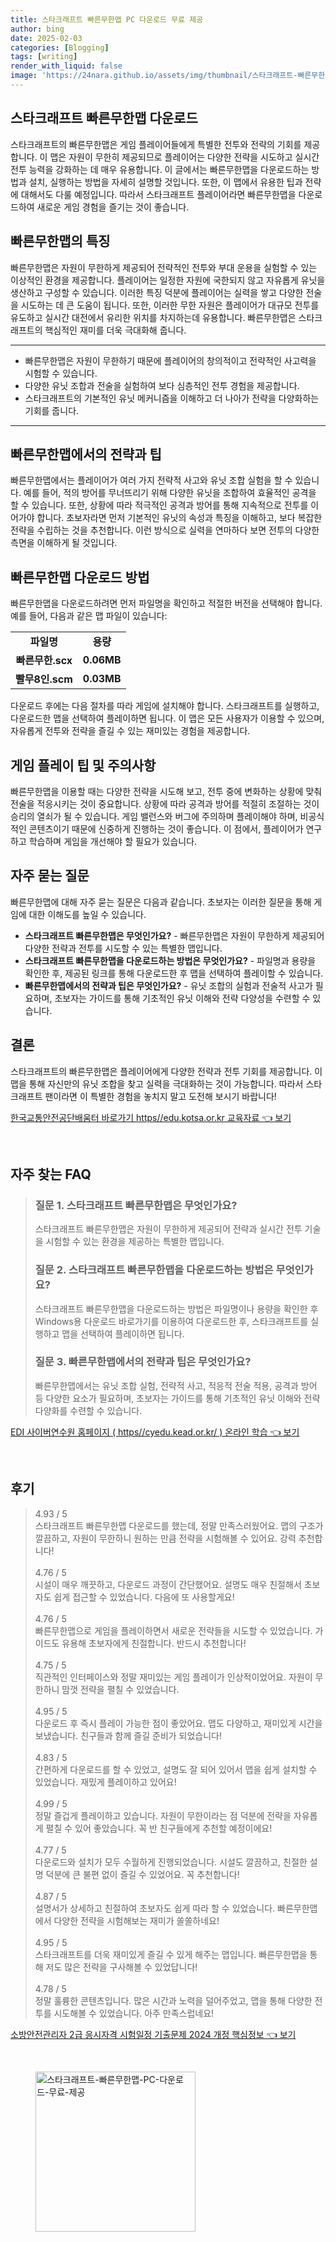 ```yaml
---
title: 스타크래프트 빠른무한맵 PC 다운로드 무료 제공
author: bing
date: 2025-02-03
categories: [Blogging]
tags: [writing]
render_with_liquid: false
image: 'https://24nara.github.io/assets/img/thumbnail/스타크래프트-빠른무한맵-PC-다운로드-무료-제공.webp'
---
```



<h2 id='빠른무한맵_다운로드'>스타크래프트 빠른무한맵 다운로드</h2>

<p>스타크래프트의 빠른무한맵은 게임 플레이어들에게 특별한 전투와 전략의 기회를 제공합니다. 이 맵은 자원이 무한히 제공되므로 플레이어는 다양한 전략을 시도하고 실시간 전투 능력을 강화하는 데 매우 유용합니다. 이 글에서는 빠른무한맵을 다운로드하는 방법과 설치, 실행하는 방법을 자세히 설명할 것입니다. 또한, 이 맵에서 유용한 팁과 전략에 대해서도 다룰 예정입니다. 따라서 스타크래프트 플레이어라면 빠른무한맵을 다운로드하여 새로운 게임 경험을 즐기는 것이 좋습니다.</p>

<h2 id='빠른무한맵의_특징'>빠른무한맵의 특징</h2>

<p>빠른무한맵은 자원이 무한하게 제공되어 전략적인 전투와 부대 운용을 실험할 수 있는 이상적인 환경을 제공합니다. 플레이어는 일정한 자원에 국한되지 않고 자유롭게 유닛을 생산하고 구성할 수 있습니다. 이러한 특징 덕분에 플레이어는 실력을 쌓고 다양한 전술을 시도하는 데 큰 도움이 됩니다. 또한, 이러한 무한 자원은 플레이어가 대규모 전투를 유도하고 실시간 대전에서 유리한 위치를 차지하는데 유용합니다. 빠른무한맵은 스타크래프트의 핵심적인 재미를 더욱 극대화해 줍니다.</p>

<hr />

<ul>
    <li>빠른무한맵은 자원이 무한하기 때문에 플레이어의 창의적이고 전략적인 사고력을 시험할 수 있습니다.</li>
    <li>다양한 유닛 조합과 전술을 실험하여 보다 심층적인 전투 경험을 제공합니다.</li>
    <li>스타크래프트의 기본적인 유닛 메커니즘을 이해하고 더 나아가 전략을 다양화하는 기회를 줍니다.</li>
</ul>

<hr />

<h2 id='빠른무한맵_전략과_팁'>빠른무한맵에서의 전략과 팁</h2>

<p>빠른무한맵에서는 플레이어가 여러 가지 전략적 사고와 유닛 조합 실험을 할 수 있습니다. 예를 들어, 적의 방어를 무너뜨리기 위해 다양한 유닛을 조합하여 효율적인 공격을 할 수 있습니다. 또한, 상황에 따라 적극적인 공격과 방어를 통해 지속적으로 전투를 이어가야 합니다. 초보자라면 먼저 기본적인 유닛의 속성과 특징을 이해하고, 보다 복잡한 전략을 수립하는 것을 추천합니다. 이런 방식으로 실력을 연마하다 보면 전투의 다양한 측면을 이해하게 될 것입니다.</p>

<h2 id='빠른무한맵_다운로드_방법'>빠른무한맵 다운로드 방법</h2>

<p>빠른무한맵을 다운로드하려면 먼저 파일명을 확인하고 적절한 버전을 선택해야 합니다. 예를 들어, 다음과 같은 맵 파일이 있습니다:</p>

<table>
    <tr>
        <td style="text-align: center; height: 17px;"><b>파일명</b></td>
        <td style="text-align: center; height: 17px;"><b>용량</b></td>
    </tr>
    <tr>
        <td style="text-align: center; height: 17px;"><b>빠른무한.scx</b></td>
        <td style="text-align: center; height: 17px;"><b>0.06MB</b></td>
    </tr>
    <tr>
        <td style="text-align: center; height: 17px;"><b>빨무8인.scm</b></td>
        <td style="text-align: center; height: 17px;"><b>0.03MB</b></td>
    </tr>
</table>

<p>다운로드 후에는 다음 절차를 따라 게임에 설치해야 합니다. 스타크래프트를 실행하고, 다운로드한 맵을 선택하여 플레이하면 됩니다. 이 맵은 모든 사용자가 이용할 수 있으며, 자유롭게 전투와 전략을 즐길 수 있는 재미있는 경험을 제공합니다.</p>

<h2 id='게임_플레이_팁과_주의사항'>게임 플레이 팁 및 주의사항</h2>

<p>빠른무한맵을 이용할 때는 다양한 전략을 시도해 보고, 전투 중에 변화하는 상황에 맞춰 전술을 적응시키는 것이 중요합니다. 상황에 따라 공격과 방어를 적절히 조절하는 것이 승리의 열쇠가 될 수 있습니다. 게임 밸런스와 버그에 주의하며 플레이해야 하며, 비공식적인 콘텐츠이기 때문에 신중하게 진행하는 것이 좋습니다. 이 점에서, 플레이어가 연구하고 학습하며 게임을 개선해야 할 필요가 있습니다.</p>

<h2 id='자주_묻는_질문'>자주 묻는 질문</h2>

<p>빠른무한맵에 대해 자주 묻는 질문은 다음과 같습니다. 초보자는 이러한 질문을 통해 게임에 대한 이해도를 높일 수 있습니다.</p>

<ul>
    <li><b>스타크래프트 빠른무한맵은 무엇인가요?</b> - 빠른무한맵은 자원이 무한하게 제공되어 다양한 전략과 전투를 시도할 수 있는 특별한 맵입니다.</li>
    <li><b>스타크래프트 빠른무한맵을 다운로드하는 방법은 무엇인가요?</b> - 파일명과 용량을 확인한 후, 제공된 링크를 통해 다운로드한 후 맵을 선택하여 플레이할 수 있습니다.</li>
    <li><b>빠른무한맵에서의 전략과 팁은 무엇인가요?</b> - 유닛 조합의 실험과 전술적 사고가 필요하며, 초보자는 가이드를 통해 기초적인 유닛 이해와 전략 다양성을 수련할 수 있습니다.</li>
</ul>

<h2 id='결론'>결론</h2>

<p>스타크래프트의 빠른무한맵은 플레이어에게 다양한 전략과 전투 기회를 제공합니다. 이 맵을 통해 자신만의 유닛 조합을 찾고 실력을 극대화하는 것이 가능합니다. 따라서 스타크래프트 팬이라면 이 특별한 경험을 놓치지 말고 도전해 보시기 바랍니다!</p>


<p><a class="click-button" title="한국교통안전공단배움터 바로가기 https//edu.kotsa.or.kr 교육자료" href="https://24nara.github.io/posts/%ED%95%9C%EA%B5%AD%EA%B5%90%ED%86%B5%EC%95%88%EC%A0%84%EA%B3%B5%EB%8B%A8%EB%B0%B0%EC%9B%80%ED%84%B0-%EB%B0%94%EB%A1%9C%EA%B0%80%EA%B8%B0-httpsedu.kotsa.or.kr-%EA%B5%90%EC%9C%A1%EC%9E%90%EB%A3%8C/" rel="dofollow">한국교통안전공단배움터 바로가기 https//edu.kotsa.or.kr 교육자료 👈 보기</a></p><br>
<h2 id='자주_찾는_FAQ'>자주 찾는 FAQ</h2>
<div itemscope="" itemtype="https://schema.org/FAQPage"> 
<blockquote> 
<div itemscope="" itemprop="mainEntity" itemtype="https://schema.org/Question"> 
<h3 itemprop="name">질문 1. 스타크래프트 빠른무한맵은 무엇인가요?</h3> 
<div itemscope="" itemprop="acceptedAnswer" itemtype="https://schema.org/Answer"> 
<span itemprop="text"> 
<p>스타크래프트 빠른무한맵은 자원이 무한하게 제공되어 전략과 실시간 전투 기술을 시험할 수 있는 환경을 제공하는 특별한 맵입니다.</p> 
</span> 
</div> 
</div> 
<div itemscope="" itemprop="mainEntity" itemtype="https://schema.org/Question"> 
<h3 itemprop="name">질문 2. 스타크래프트 빠른무한맵을 다운로드하는 방법은 무엇인가요?</h3> 
<div itemscope="" itemprop="acceptedAnswer" itemtype="https://schema.org/Answer"> 
<span itemprop="text"> 
<p>스타크래프트 빠른무한맵을 다운로드하는 방법은 파일명이나 용량을 확인한 후 Windows용 다운로드 바로가기를 이용하여 다운로드한 후, 스타크래프트를 실행하고 맵을 선택하여 플레이하면 됩니다.</p> 
</span> 
</div> 
</div> 
<div itemscope="" itemprop="mainEntity" itemtype="https://schema.org/Question"> 
<h3 itemprop="name">질문 3. 빠른무한맵에서의 전략과 팁은 무엇인가요?</h3> 
<div itemscope="" itemprop="acceptedAnswer" itemtype="https://schema.org/Answer"> 
<span itemprop="text"> 
<p>빠른무한맵에서는 유닛 조합 실험, 전략적 사고, 적응적 전술 적용, 공격과 방어 등 다양한 요소가 필요하며, 초보자는 가이드를 통해 기초적인 유닛 이해와 전략 다양화를 수련할 수 있습니다.</p> 
</span> 
</div> 
</div> 
</blockquote> 
</div>
<p><a class="click-button" title="EDI 사이버연수원 홈페이지 ( https//cyedu.kead.or.kr/ ) 온라인 학습" href="https://24nara.github.io/posts/EDI-%EC%82%AC%EC%9D%B4%EB%B2%84%EC%97%B0%EC%88%98%EC%9B%90-%ED%99%88%ED%8E%98%EC%9D%B4%EC%A7%80-(-httpscyedu.kead.or.kr-)-%EC%98%A8%EB%9D%BC%EC%9D%B8-%ED%95%99%EC%8A%B5/" rel="dofollow">EDI 사이버연수원 홈페이지 ( https//cyedu.kead.or.kr/ ) 온라인 학습 👈 보기</a></p><br>
<h2 id='후기'>후기</h2>
<div itemscope itemtype="https://schema.org/Product">
  <blockquote>
  <div itemprop="review" itemscope itemtype="https://schema.org/Review">
      <div itemprop="reviewRating" itemscope itemtype="https://schema.org/Rating"> <span itemprop="ratingValue">4.93</span> / <span itemprop="bestRating">5</span> </div>
      <span itemprop="reviewBody">스타크래프트 빠른무한맵 다운로드를 했는데, 정말 만족스러웠어요. 맵의 구조가 깔끔하고, 자원이 무한하니 원하는 만큼 전략을 시험해볼 수 있어요. 강력 추천합니다!</span>
  </div>
  <br>
  <div itemprop="review" itemscope itemtype="https://schema.org/Review">
      <div itemprop="reviewRating" itemscope itemtype="https://schema.org/Rating"> <span itemprop="ratingValue">4.76</span> / <span itemprop="bestRating">5</span> </div>
      <span itemprop="reviewBody">시설이 매우 깨끗하고, 다운로드 과정이 간단했어요. 설명도 매우 친절해서 초보자도 쉽게 접근할 수 있었습니다. 다음에 또 사용할게요!</span>
  </div>
  <br>
  <div itemprop="review" itemscope itemtype="https://schema.org/Review">
      <div itemprop="reviewRating" itemscope itemtype="https://schema.org/Rating"> <span itemprop="ratingValue">4.76</span> / <span itemprop="bestRating">5</span> </div>
      <span itemprop="reviewBody">빠른무한맵으로 게임을 플레이하면서 새로운 전략들을 시도할 수 있었습니다. 가이드도 유용해 초보자에게 친절합니다. 반드시 추천합니다!</span>
  </div>
  <br>
  <div itemprop="review" itemscope itemtype="https://schema.org/Review">
      <div itemprop="reviewRating" itemscope itemtype="https://schema.org/Rating"> <span itemprop="ratingValue">4.75</span> / <span itemprop="bestRating">5</span> </div>
      <span itemprop="reviewBody">직관적인 인터페이스와 정말 재미있는 게임 플레이가 인상적이었어요. 자원이 무한하니 맘껏 전략을 펼칠 수 있었습니다.</span>
  </div>
  <br>
  <div itemprop="review" itemscope itemtype="https://schema.org/Review">
      <div itemprop="reviewRating" itemscope itemtype="https://schema.org/Rating"> <span itemprop="ratingValue">4.95</span> / <span itemprop="bestRating">5</span> </div>
      <span itemprop="reviewBody">다운로드 후 즉시 플레이 가능한 점이 좋았어요. 맵도 다양하고, 재미있게 시간을 보냈습니다. 친구들과 함께 즐길 준비가 되었습니다!</span>
  </div>
  <br>
  <div itemprop="review" itemscope itemtype="https://schema.org/Review">
      <div itemprop="reviewRating" itemscope itemtype="https://schema.org/Rating"> <span itemprop="ratingValue">4.83</span> / <span itemprop="bestRating">5</span> </div>
      <span itemprop="reviewBody">간편하게 다운로드를 할 수 있었고, 설명도 잘 되어 있어서 맵을 쉽게 설치할 수 있었습니다. 재밌게 플레이하고 있어요!</span>
  </div>
  <br>
  <div itemprop="review" itemscope itemtype="https://schema.org/Review">
      <div itemprop="reviewRating" itemscope itemtype="https://schema.org/Rating"> <span itemprop="ratingValue">4.99</span> / <span itemprop="bestRating">5</span> </div>
      <span itemprop="reviewBody">정말 즐겁게 플레이하고 있습니다. 자원이 무한이라는 점 덕분에 전략을 자유롭게 펼칠 수 있어 좋았습니다. 꼭 반 친구들에게 추천할 예정이에요!</span>
  </div>
  <br>
  <div itemprop="review" itemscope itemtype="https://schema.org/Review">
      <div itemprop="reviewRating" itemscope itemtype="https://schema.org/Rating"> <span itemprop="ratingValue">4.77</span> / <span itemprop="bestRating">5</span> </div>
      <span itemprop="reviewBody">다운로드와 설치가 모두 수월하게 진행되었습니다. 시설도 깔끔하고, 친절한 설명 덕분에 큰 불편 없이 즐길 수 있었어요. 꼭 추천합니다!</span>
  </div>
  <br>
  <div itemprop="review" itemscope itemtype="https://schema.org/Review">
      <div itemprop="reviewRating" itemscope itemtype="https://schema.org/Rating"> <span itemprop="ratingValue">4.87</span> / <span itemprop="bestRating">5</span> </div>
      <span itemprop="reviewBody">설명서가 상세하고 친절하여 초보자도 쉽게 따라 할 수 있었습니다. 빠른무한맵에서 다양한 전략을 시험해보는 재미가 쏠쏠하네요!</span>
  </div>
  <br>
  <div itemprop="review" itemscope itemtype="https://schema.org/Review">
      <div itemprop="reviewRating" itemscope itemtype="https://schema.org/Rating"> <span itemprop="ratingValue">4.95</span> / <span itemprop="bestRating">5</span> </div>
      <span itemprop="reviewBody">스타크래프트를 더욱 재미있게 즐길 수 있게 해주는 맵입니다. 빠른무한맵을 통해 저도 많은 전략을 구사해볼 수 있었답니다!</span>
  </div>
  <br>
  <div itemprop="review" itemscope itemtype="https://schema.org/Review">
      <div itemprop="reviewRating" itemscope itemtype="https://schema.org/Rating"> <span itemprop="ratingValue">4.78</span> / <span itemprop="bestRating">5</span> </div>
      <span itemprop="reviewBody">정말 훌륭한 콘텐츠입니다. 많은 시간과 노력을 덜어주었고, 맵을 통해 다양한 전투를 시도해볼 수 있었습니다. 아주 만족스럽네요!</span>
  </div>
  </blockquote>
</div>
<p><a class="click-button" title="소방안전관리자 2급 응시자격 시험일정 기출문제 2024 개정 핵심정보" href="https://24nara.github.io/posts/%EC%86%8C%EB%B0%A9%EC%95%88%EC%A0%84%EA%B4%80%EB%A6%AC%EC%9E%90-2%EA%B8%89-%EC%9D%91%EC%8B%9C%EC%9E%90%EA%B2%A9-%EC%8B%9C%ED%97%98%EC%9D%BC%EC%A0%95-%EA%B8%B0%EC%B6%9C%EB%AC%B8%EC%A0%9C-2024-%EA%B0%9C%EC%A0%95-%ED%95%B5%EC%8B%AC%EC%A0%95%EB%B3%B4/" rel="dofollow">소방안전관리자 2급 응시자격 시험일정 기출문제 2024 개정 핵심정보 👈 보기</a></p><br>
<figure class="image"><img src="https://24nara.github.io/assets/img/thumbnail/스타크래프트-빠른무한맵-PC-다운로드-무료-제공.webp" alt="스타크래프트-빠른무한맵-PC-다운로드-무료-제공" width="256" height="256"></figure>